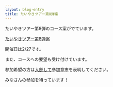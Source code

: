 ```yaml
---
layout: blog-entry
title: たいやきツアー第8弾案
---
```


たいやきツアー第8弾のコース案がでています。

[たいやきツアー第8弾案](http://qwik.jp/taiyaki/81.html)

開催日は2/27です。

また、コースへの要望も受け付けています。

参加希望の方は[入部して](http://taiyaki.ru/blogs/how-to-join/)参加意志を表明してください。

みなさんの参加を待っています！
